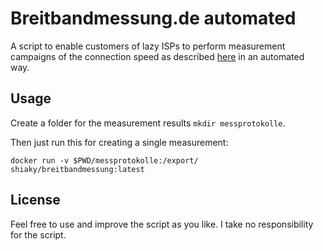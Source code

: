 # Breitbandmessung.de automated

A script to enable customers of lazy ISPs to perform measurement campaigns of the connection speed as described [here](https://breitbandmessung.de/desktop-app) in an automated way.

## Usage

Create a folder for the measurement results `mkdir messprotokolle`.

Then just run this for creating a single measurement:

```
docker run -v $PWD/messprotokolle:/export/ shiaky/breitbandmessung:latest
```

## License

Feel free to use and improve the script as you like. I take no responsibility for the script.

